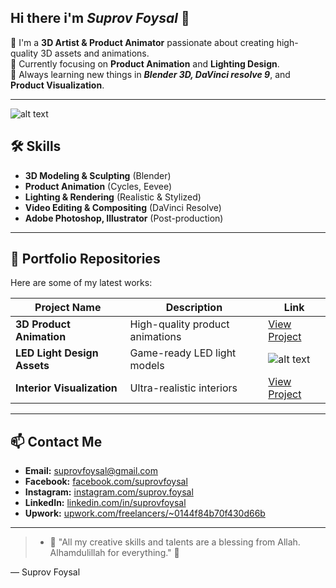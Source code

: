 ## Hi there i'm ***Suprov Foysal*** 👋

🎨 I'm a **3D Artist & Product Animator** passionate about creating high-quality 3D assets and animations.  
💼 Currently focusing on **Product Animation** and **Lighting Design**.  
🌱 Always learning new things in ***Blender 3D, DaVinci resolve 9***, and **Product Visualization**.

---
![alt text](https://github.com/suprovfoysal/suprov/blob/main/BATH%20ROOM%20WITH%20TREE1.png?raw=true)

## 🛠️ Skills

- **3D Modeling & Sculpting** (Blender)
- **Product Animation** (Cycles, Eevee)
- **Lighting & Rendering** (Realistic & Stylized)
- **Video Editing & Compositing** (DaVinci Resolve)
- **Adobe Photoshop, Illustrator** (Post-production)

---

## 📂 Portfolio Repositories

Here are some of my latest works:

| Project Name                      | Description                      | Link                                  |
|----------------------------------|----------------------------------|--------------------------------------|
| **3D Product Animation**          | High-quality product animations  | [View Project](https://github.com/suprovfoysal/3D-Product-Animation) |
| **LED Light Design Assets**      | Game-ready LED light models      | ![alt text](https://github.com/suprovfoysal/suprov/blob/main/BATH%20ROOM%20WITH%20TREE1.png?raw=true) |
| **Interior Visualization**       | Ultra-realistic interiors        | [View Project](https://photos.app.goo.gl/oDmP1hegLusxhFch8) |

---

## 📫 Contact Me

- **Email:** suprovfoysal@gmail.com  
- **Facebook:** [facebook.com/suprovfoysal](https://facebook.com/suprovfoysal)  
- **Instagram:** [instagram.com/suprov.foysal](https://instagram.com/suprov.foysal)  
- **LinkedIn:** [linkedin.com/in/suprovfoysal](https://linkedin.com/in/suprovfoysal)  
- **Upwork:** [upwork.com/freelancers/~0144f84b70f430d66b](https://www.upwork.com/freelancers/~0144f84b70f430d66b)  

---

>  * 🌿 "All my creative skills and talents are a blessing from Allah. Alhamdulillah for everything." 🌿

— Suprov Foysal

